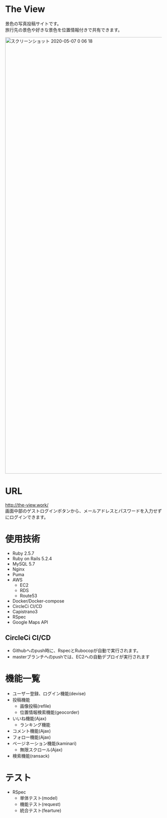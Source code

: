 # The View
 景色の写真投稿サイトです。<br >
 旅行先の景色や好きな景色を位置情報付きで共有できます。
 <!-- レスポンシブ対応しているのでスマホからもご確認いただけます。 -->
 <img width="1400" alt="スクリーンショット 2020-05-07 0 06 18" src="https://user-images.githubusercontent.com/60876388/81193748-c51d9b00-8ff6-11ea-9981-46789f016300.png">

# URL
http://the-view.work/ <br >
画面中部のゲストログインボタンから、メールアドレスとパスワードを入力せずにログインできます。

# 使用技術
- Ruby 2.5.7
- Ruby on Rails 5.2.4
- MySQL 5.7
- Nginx
- Puma
- AWS
  - EC2
  - RDS
  - Route53
- Docker/Docker-compose
- CircleCi CI/CD
- Capistrano3
- RSpec
- Google Maps API

<!-- # AWS構成図 -->

## CircleCi CI/CD
- Githubへのpush時に、RspecとRubocopが自動で実行されます。
- masterブランチへのpushでは、EC2への自動デプロイが実行されます

# 機能一覧
- ユーザー登録、ログイン機能(devise)
- 投稿機能
  - 画像投稿(refile)
  - 位置情報検索機能(geocorder)
- いいね機能(Ajax)
  - ランキング機能
- コメント機能(Ajax)
- フォロー機能(Ajax)
- ページネーション機能(kaminari)
  - 無限スクロール(Ajax)
- 検索機能(ransack)

# テスト
- RSpec
  - 単体テスト(model)
  - 機能テスト(request)
  - 統合テスト(fearture)